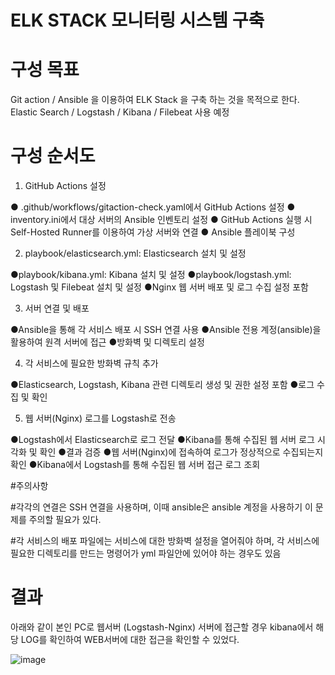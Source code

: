 
# ELK STACK 모니터링 시스템 구축 

# 구성 목표 

Git action / Ansible 을 이용하여 ELK Stack 을 구축 하는 것을 목적으로 한다.
Elastic Search / Logstash / Kibana / Filebeat 사용 예정

# 구성 순서도 

1. GitHub Actions 설정

● .github/workflows/gitaction-check.yaml에서 GitHub Actions 설정
● inventory.ini에서 대상 서버의 Ansible 인벤토리 설정
● GitHub Actions 실행 시 Self-Hosted Runner를 이용하여 가상 서버와 연결
● Ansible 플레이북 구성

2. playbook/elasticsearch.yml: Elasticsearch 설치 및 설정

●playbook/kibana.yml: Kibana 설치 및 설정
●playbook/logstash.yml: Logstash 및 Filebeat 설치 및 설정
●Nginx 웹 서버 배포 및 로그 수집 설정 포함

3. 서버 연결 및 배포

●Ansible을 통해 각 서비스 배포 시 SSH 연결 사용
●Ansible 전용 계정(ansible)을 활용하여 원격 서버에 접근
●방화벽 및 디렉토리 설정

4. 각 서비스에 필요한 방화벽 규칙 추가

●Elasticsearch, Logstash, Kibana 관련 디렉토리 생성 및 권한 설정 포함
●로그 수집 및 확인

5. 웹 서버(Nginx) 로그를 Logstash로 전송

●Logstash에서 Elasticsearch로 로그 전달
●Kibana를 통해 수집된 웹 서버 로그 시각화 및 확인
●결과 검증
●웹 서버(Nginx)에 접속하여 로그가 정상적으로 수집되는지 확인
●Kibana에서 Logstash를 통해 수집된 웹 서버 접근 로그 조회

#주의사항

#각각의 연결은 SSH 연결을 사용하며, 이때 ansible은 ansible 계정을 사용하기 이 문제를 주의할 필요가 있다.

#각 서비스의 배포 파일에는 서비스에 대한 방화벽 설정을 열어줘야 하며, 각 서비스에 필요한 디렉토리를 만드는 명령어가 yml 파일안에 있어야 하는 경우도 있음


# 결과
아래와 같이 본인 PC로 웹서버 (Logstash-Nginx) 서버에 접근할 경우 kibana에서 해당 LOG를 확인하여 WEB서버에 대한 접근을 확인할 수 있었다.


![image](https://github.com/user-attachments/assets/8e7fb332-6924-4714-a349-3c2c36d0a625)
